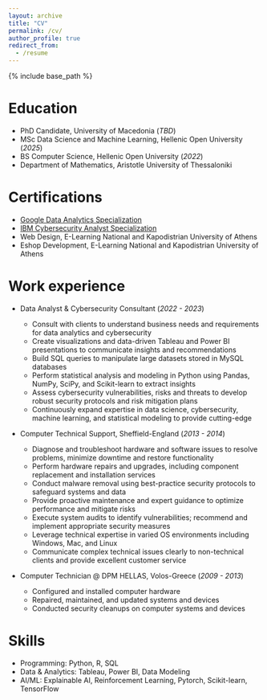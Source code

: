 ```yaml
---
layout: archive
title: "CV"
permalink: /cv/
author_profile: true
redirect_from:
  - /resume
---
```


{% include base_path %}

Education
======
* PhD Candidate, University of Macedonia (_TBD_)
* MSc Data Science and Machine Learning, Hellenic Open University (_2025_)
* BS Computer Science, Hellenic Open University (_2022_)
* Department of Mathematics, Aristotle University of Thessaloniki

Certifications
======
* [Google Data Analytics Specialization](https://www.coursera.org/account/accomplishments/specialization/certificate/SQ47M8ZXVPTF)
* [IBM Cybersecurity Analyst Specialization](https://www.coursera.org/account/accomplishments/specialization/certificate/9MXH63QPRTL3)
* Web Design, E-Learning National and Kapodistrian University of Athens
* Eshop Development, E-Learning National and Kapodistrian University of Athens

Work experience
======
* Data Analyst & Cybersecurity Consultant (_2022 - 2023_)
  - Consult with clients to understand business needs and requirements for data analytics and cybersecurity
  - Create visualizations and data-driven Tableau and Power BI presentations to communicate insights and recommendations
  - Build SQL queries to manipulate large datasets stored in MySQL databases
  - Perform statistical analysis and modeling in Python using Pandas, NumPy, SciPy, and Scikit-learn to extract insights
  - Assess cybersecurity vulnerabilities, risks and threats to develop robust security protocols and risk mitigation plans
  - Continuously expand expertise in data science, cybersecurity, machine learning, and statistical modeling to provide cutting-edge
  
* Computer Technical Support, Sheffield-England (_2013 - 2014_)
  - Diagnose and troubleshoot hardware and software issues to resolve problems, minimize downtime and restore functionality
  - Perform hardware repairs and upgrades, including component replacement and installation services
  - Conduct malware removal using best-practice security protocols to safeguard systems and data
  - Provide proactive maintenance and expert guidance to optimize performance and mitigate risks
  - Execute system audits to identify vulnerabilities; recommend and implement appropriate security measures
  - Leverage technical expertise in varied OS environments including Windows, Mac, and Linux
  - Communicate complex technical issues clearly to non-technical clients and provide excellent customer service

* Computer Technician @ DPM HELLAS, Volos-Greece (_2009 - 2013_)
  - Configured and installed computer hardware
  - Repaired, maintained, and updated systems and devices
  - Conducted security cleanups on computer systems and devices
  
Skills
======
* Programming: Python, R, SQL
* Data & Analytics: Tableau, Power BI, Data Modeling
* AI/ML: Explainable AI, Reinforcement Learning, Pytorch, Scikit-learn, TensorFlow

<!---
Publications
======
  <ul>{% for post in site.publications %}
    {% include archive-single-cv.html %}
  {% endfor %}</ul>
  
Talks
======
  <ul>{% for post in site.talks %}
    {% include archive-single-talk-cv.html %}
  {% endfor %}</ul>
  
Teaching
======
  <ul>{% for post in site.teaching %}
    {% include archive-single-cv.html %}
  {% endfor %}</ul>
  
Service and leadership
======
* Currently signed in to 43 different slack teams
--->
